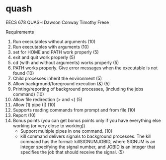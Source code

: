 # quash
EECS 678 QUASH 
Dawson Conway
Timothy Frese

Requirements
<ol>
<li>Run executables without arguments (10)</li>
<li>Run executables with arguments (10)</li>
<li>set for HOME and PATH work properly (5)</li>
<li>exit and quit work properly (5)</li>
<li>cd (with and without arguments) works properly (5)</li>
<li>PATH works properly. Give error messages when the executable is not found (10)</li>
<li>Child processes inherit the environment (5)</li>
<li>Allow background/foreground execution (&) (5)</li>
<li>Printing/reporting of background processes, (including the jobs command) (10)</li>
<li>Allow file redirection (> and <) (5)</li>
<li>Allow (1) pipe (|) (10)</li>
<li>Supports reading commands from prompt and from file (10)</li>
<li>Report (10)</li>
<li>Bonus points (you can get bonus points only if you have everything else working (or
very close to working))<ul>
<li>Support multiple pipes in one command. (10)</li>
<li>kill command delivers signals to background processes. The kill command has
the format: killSIGNUMJOBID, where SIGNUM is an integer specifying the
signal number, and JOBID is an integer that specifies the job that should
receive the signal. (5)</li></ul></li>
</ol>
